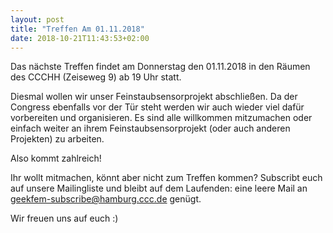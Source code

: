 ```yaml
---
layout: post
title: "Treffen Am 01.11.2018"
date: 2018-10-21T11:43:53+02:00
---
```


Das nächste Treffen findet am Donnerstag den 01.11.2018 in den Räumen
des CCCHH (Zeiseweg 9) ab 19 Uhr statt.

Diesmal wollen wir unser Feinstaubsensorprojekt abschließen. Da der
Congress ebenfalls vor der Tür steht werden wir auch wieder viel dafür
vorbereiten und organisieren. Es sind alle willkommen mitzumachen oder
einfach weiter an ihrem Feinstaubsensorprojekt (oder auch anderen
Projekten) zu arbeiten.

Also kommt zahlreich!

Ihr wollt mitmachen, könnt aber nicht zum Treffen kommen? Subscribt
euch auf unsere Mailingliste und bleibt auf dem Laufenden: eine leere
Mail an geekfem-subscribe@hamburg.ccc.de genügt.

Wir freuen uns auf euch :)

